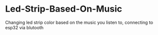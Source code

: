 # Led-Strip-Based-On-Music
Changing led strip color based on the music you listen to, connecting to esp32 via blutooth
